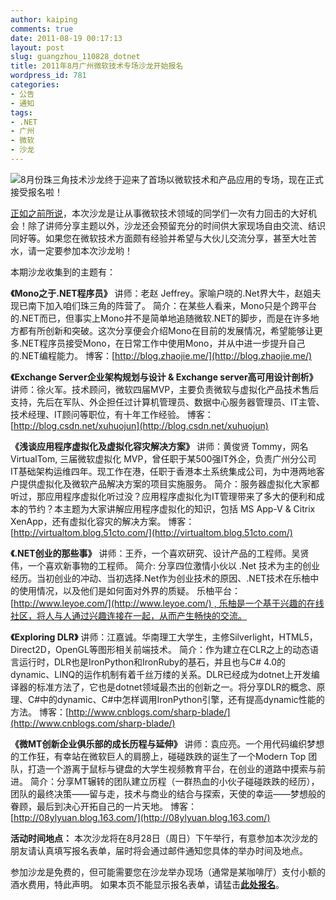 ```yaml
---
author: kaiping
comments: true
date: 2011-08-19 00:17:13
layout: post
slug: guangzhou_110828_dotnet
title: 2011年8月广州微软技术专​​场沙龙开始报名
wordpress_id: 781
categories:
- 公告
- 通知
tags:
- .NET
- 广州
- 微软
- 沙龙
---
```


![](http://techparty-media.qiniudn.com/2011/08/Microsoft1-300x129.jpg)8月份珠三角技术沙龙终于迎来了首场以微软技术和产品应用的专场，现在正式接受报名啦！

[正如之前所说](http://techparty.org/2011/08/04/guangzhou_1108_dotnet/)，本次沙龙是让从事微软技术领域的同学们一次有力回击的大好机会！除了讲师分享主题以外，沙龙还会预留充分的时间供大家现场自由交流、结识同好等。如果您在微软技术方面颇有经验并希望与大伙儿交流分享，甚至大吐苦水，请一定要参加本次沙龙哟！

本期沙龙收集到的主题有：

**《Mono之于.NET程序员》**
讲师：老赵 Jeffrey。家喻户晓的.Net界大牛，赵姐夫现已南下加入咱们珠三角的阵营了。
简介：在某些人看来，Mono只是个跨平台的.NET而已，但事实上Mono并不是简单地追随微软.NET的脚步，而是在许多地方都有所创新和突破。这次分享便会介绍Mono在目前的发展情况，希望能够让更多.NET程序员接受Mono，在日常工作中使用Mono，并从中进一步提升自己的.NET编程能力。
博客：[http://blog.zhaojie.me/](http://blog.zhaojie.me/)

**《Exchange Server企业架构规划与设计 & Exchange server高可用设计剖析》**
讲师：徐火军。技术顾问，微软四届MVP，主要负责微软与虚拟化产品技术售后支持，先后在军队、外企担任过计算机管理员、数据中心服务器管理员、IT主管、技术经理、IT顾问等职位，有十年工作经验。
博客：[http://blog.csdn.net/xuhuojun](http://blog.csdn.net/xuhuojun)

**《浅谈应用程序虚拟化及虚拟化容灾解决方案》**
讲师：黄俊贤 Tommy，网名VirtualTom, 三届微软虚拟化 MVP，曾任职于某500强IT外企，负责广州分公司 IT基础架构运维四年。现工作在港，任职于香港本土系统集成公司，为中港两地客户提供虚拟化及微软产品解决方案的项目实施服务。
简介：服务器虚拟化大家都听过，那应用程序虚拟化听过没？应用程序虚拟化为IT管理带来了多大的便利和成本的节约？本主题为大家讲解应用程序虚拟化的知识，包括 MS App-V & Citrix XenApp，还有虚拟化容灾的解决方案。
博客：[http://virtualtom.blog.51cto.com/](http://virtualtom.blog.51cto.com/)

**《.NET创业的那些事》**
讲师：王乔，一个喜欢研究、设计产品的工程师。吴贤伟，一个喜欢新事物的工程师。
简介: 分享四位激情小伙以 .Net 技术为主的创业经历。当初创业的冲动、当初选择.Net作为创业技术的原因、.NET技术在乐柚中的使用情况，以及他们是如何面对外界的质疑。
乐柚平台：[http://www.leyoe.com/](http://www.leyoe.com/) , 乐柚是一个基于兴趣的在线社区，将人与人通过兴趣连接在一起，从而产生畅快的交流。

**《Exploring DLR》**
讲师：江嘉诚。华南理工大学生，主修Silverlight，HTML5，Direct2D，OpenGL等图形相关前端技术。
简介：作为建立在CLR之上的动态语言运行时，DLR也是IronPython和IronRuby的基石，并且也与C# 4.0的dynamic、LINQ的运作机制有着千丝万缕的关系。DLR已经成为dotnet上开发编译器的标准方法了，它也是dotnet领域最杰出的创新之一。将分享DLR的概念、原理、C#中的dynamic、C#中怎样调用IronPython引擎，还有提高dynamic性能的方法。
博客：[http://www.cnblogs.com/sharp-blade/](http://www.cnblogs.com/sharp-blade/)

**《微MT​创新企业俱乐部的成长​历程与延伸》**
讲师：袁应亮。一个用代码编织梦想的工作狂，有幸站在微软巨人的肩膀上，碰碰跌跌的诞生了一个Modern Top 团队，打造一个游离于鼠标与键盘的大学生视频教育平台，在创业的道路中摸索与前进。
简介：分享MT辗转的团队建立历程（一群热血的小伙子碰碰跌跌的经历），团队的最终决策——留与走，技术与商业的结合与探索，天使的幸运——梦想般的眷顾，最后到决心开拓自己的一片天地。
博客：[http://08ylyuan.blog.163.com/](http://08ylyuan.blog.163.com/)


**活动时间地点：**
本次沙龙将在8月28日（周日）下午举行，有意参加本次沙龙的朋友请认真填写报名表单，届时将会通过邮件通知您具体的举办时间及地点。

参加沙龙是免费的，但可能需要您在沙龙举办现场（通常是某咖啡厅）支付小额的酒水费用，特此声明。 如果本页不能显示报名表单，请猛击[**此处报名**](http://f.jeffkit.info/techparty/tp_20110828_gz/)。
